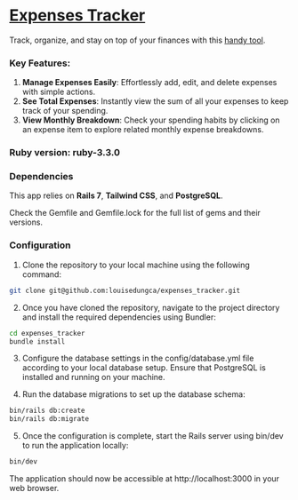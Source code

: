 # [Expenses Tracker](https://expense-db-h6ko.onrender.com)

Track, organize, and stay on top of your finances with this [handy tool](https://expense-db-h6ko.onrender.com).

### Key Features:
1. **Manage Expenses Easily**: Effortlessly add, edit, and delete expenses with simple actions.
2. **See Total Expenses**: Instantly view the sum of all your expenses to keep track of your spending.
3. **View Monthly Breakdown**: Check your spending habits by clicking on an expense item to explore related monthly expense breakdowns.

### Ruby version: ruby-3.3.0

### Dependencies
This app relies on **Rails 7**, **Tailwind CSS**, and **PostgreSQL**. 
<!-- It may also use extra gems for tasks like authentication, testing, and deployment.  -->
Check the Gemfile and Gemfile.lock for the full list of gems and their versions.

### Configuration
1. Clone the repository to your local machine using the following command:

```bash
git clone git@github.com:louisedungca/expenses_tracker.git
```
2. Once you have cloned the repository, navigate to the project directory and install the required dependencies using Bundler:

```bash
cd expenses_tracker
bundle install
```

3. Configure the database settings in the config/database.yml file according to your local database setup. Ensure that PostgreSQL is installed and running on your machine.

4. Run the database migrations to set up the database schema:

```bash
bin/rails db:create
bin/rails db:migrate
```

5. Once the configuration is complete, start the Rails server using bin/dev to run the application locally:

```bash
bin/dev
```

The application should now be accessible at http://localhost:3000 in your web browser.